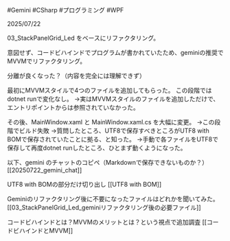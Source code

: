 #Gemini #CSharp #プログラミング #WPF 

2025/07/22

03_StackPanelGrid_Led をベースにリファクタリング。

意図せず、コードビハインドでプログラムが書かれていたため、geminiの推奨でMVVMでリファクタリング。

分離が良くなった？（内容を完全には理解できず）

最初にMVVMスタイルで4つのファイルを追加してもらった。
この段階ではdotnet runで変化なし。
→実はMVVMスタイルのファイルを追加しただけで、エントリポイントからは参照されていなかった。

その後、MainWindow.xaml と MainWindow.xaml.cs を大幅に変更。
→この段階でビルド失敗
→質問したところ、UTF8で保存すべきところがUTF8 with BOMで保存されていたことに拠る、と知った。
→手動で各ファイルをUTF8で保存して再度dotnet runしたところ、ひとまず動くようになった。




以下、gemini のチャットのコピペ（Markdownで保存できないものか？）
[[20250722_gemini_chat]]

UTF8 with BOMの部分だけ切り出し
[[UTF8 with BOM]]

Geminiのリファクタリング後に不要になったファイルはどれかを聞いてみた。
[[03_StackPanelGrid_Led_geminiリファクタリング後の必要ファイル]]

コードビハインドとは？MVVMのメリットとは？という視点で追加調査
[[コードビハインドとMVVM]]
